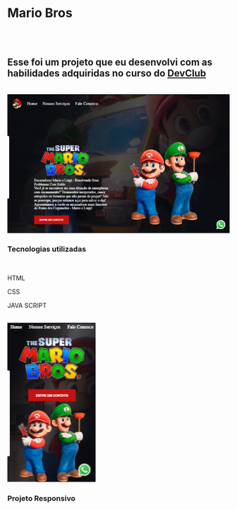 <h1>Mario Bros</h1>
<br>
<br>
<h2>Esse foi um projeto que eu desenvolvi com as habilidades adquiridas no curso do <a href="https://rodolfomori.com.br/devclub/">DevClub</a></h2>
<br>
  <img src="https://github.com/WenddylReis/mario/blob/main/assets/Foto%2001%20-%20Mario.png?raw=true" width=700px/>
  
<h3>Tecnologias utilizadas</h3>
  <br>
    <p>HTML</p>
    <p>CSS</p>
    <p>JAVA SCRIPT</p>
  <br>
<img src="https://github.com/WenddylReis/mario/blob/main/assets/Foto%2002%20-%20Mario.png?raw=true" width=200px/>

<h3>Projeto Responsivo</h3>
